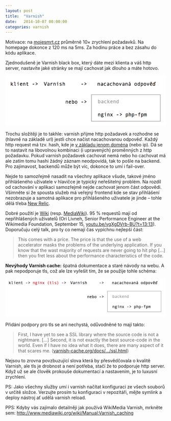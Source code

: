 ```yaml
---
layout: post
title:  "Varnish"
date:   2014-10-07 00:00:00
categories: varnish
---
```


Motivace: na [mojesmrt.cz](http://mojesmrt.cz/) průměrně 10× zrychlení požadavků. Na homepage dokonce z 120 ms na 5ms. Za hodinu práce a bez zásahu do kódu aplikace.

Zjednodušeně je Varnish black box, který dáte mezi klienta a váš http server, nastavíte jaké stránky se mají cachovat jak dlouho a máte hotovo.

![Diagram](/assets/Screenshot-2014-10-07-12.34.07.png)

Trochu složitěji je to takhle: varnish přijme http požadavek a rozhodne se (hlavně na základě url) jestli chce načíst nacachovanou odpověď. Každý http request má tzv. hash, kde je [v základu jenom doména](https://www.varnish-cache.org/docs/trunk/users-guide/vcl-hashing.html) (nebo ip). Dá se to nastavit na libovolnou kombinaci (i upravených) proměnných z http požadavku. Pokud varnish požadavek cachovat nemá nebo ho cachovat má ale zatím tomu hashi žádný záznam neodpovídá, tak to pošle na backend. Pro zajímavost, backendů může být víc, dokonce to umí i fail-over.

Nejde to samozřejmě nasadit na všechny aplikace všude, takové jméno přihlášeného uživatele v hlavičce je typický neřešitelný problém. Na rozdíl od cachování v aplikaci samozřejmě nejde cachovat jenom část odpovědi. Všimněte si že spousta služeb má veřejný frontend kde se stav přihlášení nezobrazuje a samotná aplikace pro přihlášeného uživatele je jinde – tohle dělá třeba [New Relic](http://newrelic.com/).

Dobré použití je [Wiki](https://www.wikipedia.org/) (resp. [MediaWiki](https://www.mediawiki.org/wiki/MediaWiki)). 95 % requestů mají od nepřihlášených uživatelů (Ori Livneh, Senior Performance Engineer at the Wikimedia Foundation, September 15, [youtu.be/vgXgDVrb-BU?t=13:13](https://www.youtube.com/watch?v=vgXgDVrb-BU&feature=youtu.be&t=13m13s)). Doporučuju celý talk, pro ty co nemají čas vypíchnu nejlepší část:

> This comes with a price. The price is that the use of a web accelerator masks the problems of the underlying application. If you know that the wast majority of requests are never going to hit php […] then you fret less about the performance characteristics of the code.

**Nevýhody Varnish cache:** špatná dokumentace a staré návody na webu. A pak nepodporuje tls, což ale lze vyřešit tím, že se použije tohle schéma:

![Diagram s tls](/assets/Screenshot-2014-10-07-12.35.00.png)

Přidání podpory pro tls se ani nechystá, odůvodněné to mají takto:

> First, I have yet to see a SSL library where the source code is not a nightmare. […] Second, it is not exactly the best source-code in the world. Even if I have no idea what it does, there are many aspect of it that scares me. ([varnish-cache.org/docs/…/ssl.html](https://www.varnish-cache.org/docs/trunk/phk/ssl.html))

Nejsou to zrovna povzbuzující slova která by přesvědčovala o kvalitě Varnish, ale tls je drobnost a není potřeba, stačí že to podporuje http server. Když už se ale člověk prokouše dokumentací a nastavením, je to luxusní zrychlení.

PS: Jako všechny služby umí i varnish načítat konfiguraci ze všech souborů v určitě složce. Verzujte prosím tu konfiguraci v repozitáři, mějte symlink a deploy nástroj ať udělá varnish reload.

PPS: Kdyby vás zajímalo detailněji jak používá WikiMedia Varnish, mrkněte sem: http://www.mediawiki.org/wiki/Manual:Varnish_caching
